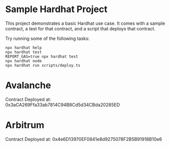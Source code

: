 # Sample Hardhat Project

This project demonstrates a basic Hardhat use case. It comes with a sample contract, a test for that contract, and a script that deploys that contract.

Try running some of the following tasks:

```shell
npx hardhat help
npx hardhat test
REPORT_GAS=true npx hardhat test
npx hardhat node
npx hardhat run scripts/deploy.ts
```


# Avalanche 

Contract Deployed at: 0x3aCA269Ffa33ab7814C94B8Cd5d34CBda20285ED

# Arbitrum

Contract Deployed at: 0x4e6D13970EF0841e8d9275078F2B5B91918B10e6
